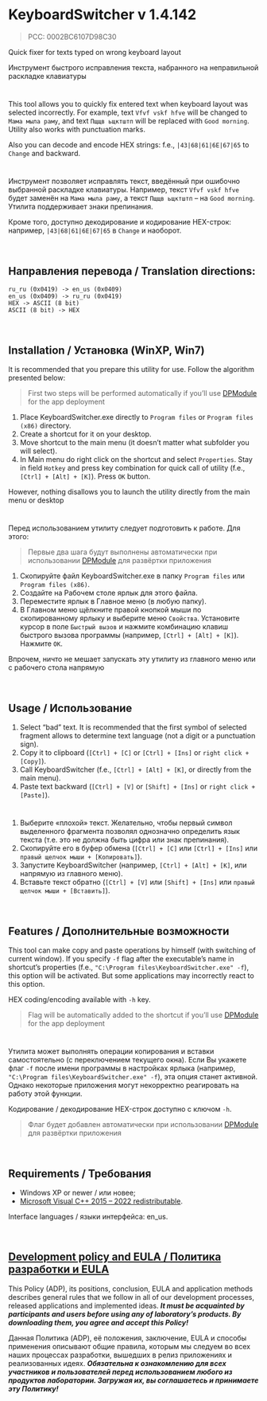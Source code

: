# KeyboardSwitcher v 1.4.142
> PCC: 0002BC6107D98C30


Quick fixer for texts typed on wrong keyboard layout

Инструмент быстрого исправления текста, набранного на неправильной раскладке клавиатуры


#

This tool allows you to quickly fix entered text when keyboard layout was selected incorrectly.
For example, text `Vfvf vskf hfve` will be changed to `Мама мыла раму`, and text `Пщщв ьщктштп`
will be replaced with `Good morning`. Utility also works with punctuation marks.

Also you can decode and encode HEX strings: f.e., `|43|68|61|6E|67|65` to `Change` and backward.

#

Инструмент позволяет исправлять текст, введённый при ошибочно выбранной раскладке клавиатуры.
Например, текст `Vfvf vskf hfve` будет заменён на `Мама мыла раму`, а текст `Пщщв ьщктштп` –
на `Good morning`. Утилита поддерживает знаки препинания.

Кроме того, доступно декодирование и кодирование HEX-строк: например, `|43|68|61|6E|67|65` в `Change` и наоборот.

&nbsp;



## Направления перевода / Translation directions:

```
ru_ru (0x0419) -> en_us (0x0409)
en_us (0x0409) -> ru_ru (0x0419)
HEX -> ASCII (8 bit)
ASCII (8 bit) -> HEX
```
&nbsp;



## Installation / Установка (WinXP, Win7)

It is recommended that you prepare this utility for use. Follow the algorithm presented below:

> First two steps will be performed automatically if you’ll use [DPModule](https://adslbarxatov.github.io/DPModule) for the app deployment

1. Place KeyboardSwitcher.exe directly to `Program files` or `Program files (x86)` directory.
2. Create a shortcut for it on your desktop.
3. Move shortcut to the main menu (it doesn’t matter what subfolder you will select).
4. In Main menu do right click on the shortcut and select `Properties`. Stay in field `Hotkey`
and press key combination for quick call of utility (f.e., `[Ctrl] + [Alt] + [K]`). Press `OK` button.

However, nothing disallows you to launch the utility directly from the main menu or desktop

#

Перед использованием утилиту следует подготовить к работе. Для этого:

> Первые два шага будут выполнены автоматически при использовании [DPModule](https://adslbarxatov.github.io/DPModule/ru) для развёртки приложения

1. Скопируйте файл KeyboardSwitcher.exe в папку `Program files` или `Program files (x86)`.
2. Создайте на Рабочем столе ярлык для этого файла.
3. Переместите ярлык в Главное меню (в любую папку).
4. В Главном меню щёлкните правой кнопкой мыши по скопированному ярлыку и выберите меню `Свойства`.
Установите курсор в поле `Быстрый вызов` и нажмите комбинацию клавиш быстрого вызова программы
(например, `[Ctrl] + [Alt] + [K]`). Нажмите `OK`.

Впрочем, ничто не мешает запускать эту утилиту из главного меню или с рабочего стола напрямую

&nbsp;



## Usage / Использование

1. Select “bad” text. It is recommended that the first symbol of selected fragment allows to
determine text language (not a digit or a punctuation sign).
2. Copy it to clipboard (`[Ctrl] + [C]` or `[Ctrl] + [Ins]` or `right click + [Copy]`).
3. Call KeyboardSwitcher (f.e., `[Ctrl] + [Alt] + [K]`, or directly from the main menu).
4. Paste text backward (`[Ctrl] + [V]` or `[Shift] + [Ins]` or `right click + [Paste]`).

#

1. Выберите «плохой» текст. Желательно, чтобы первый символ выделенного фрагмента позволял
однозначно определить язык текста (т.е. это не должна быть цифра или знак препинания).
2. Скопируйте его в буфер обмена (`[Ctrl] + [C]` или `[Ctrl] + [Ins]` или `правый щелчок мыши + [Копировать]`).
3. Запустите KeyboardSwitcher (например, `[Ctrl] + [Alt] + [K]`, или напрямую из главного меню).
4. Вставьте текст обратно (`[Ctrl] + [V]` или `[Shift] + [Ins]` или `правый щелчок мыши + [Вставить]`).

&nbsp;



## Features / Дополнительные возможности

This tool can make copy and paste operations by himself (with switching of current window). If you specify
`-f` flag after the executable’s name in shortcut’s properties (f.e.,
`"C:\Program files\KeyboardSwitcher.exe" -f`), this option will be activated. But some applications may
incorrectly react to this option.

HEX coding/encoding available with `-h` key.

> Flag will be automatically added to the shortcut if you’ll use [DPModule](https://adslbarxatov.github.io/DPModule) for the app deployment

#

Утилита может выполнять операции копирования и вставки самостоятельно (с переключением текущего окна).
Если Вы укажете флаг `-f` после имени программы в настройках ярлыка (например,
`"C:\Program files\KeyboardSwitcher.exe" -f`), эта опция станет активной. Однако некоторые приложения
могут некорректно реагировать на работу этой функции.

Кодирование / декодирование HEX-строк доступно с ключом `-h`.

> Флаг будет добавлен автоматически при использовании [DPModule](https://adslbarxatov.github.io/DPModule/ru) для развёртки приложения

&nbsp;



## Requirements / Требования

- Windows XP or newer / или новее;
- [Microsoft Visual C++ 2015 – 2022 redistributable](https://aka.ms/vs/17/release/vc_redist.x86.exe).

Interface languages / языки интерфейса: en_us.

&nbsp;



## [Development policy and EULA / Политика разработки и EULA](https://adslbarxatov.github.io/ADP)

This Policy (ADP), its positions, conclusion, EULA and application methods
describes general rules that we follow in all of our development processes, released applications and implemented ideas.
***It must be acquainted by participants and users before using any of laboratory’s products.
By downloading them, you agree and accept this Policy!***

Данная Политика (ADP), её положения, заключение, EULA и способы применения
описывают общие правила, которым мы следуем во всех наших процессах разработки, вышедших в релиз приложениях
и реализованных идеях.
***Обязательна к ознакомлению для всех участников и пользователей перед использованием любого из продуктов лаборатории.
Загружая их, вы соглашаетесь и принимаете эту Политику!***

